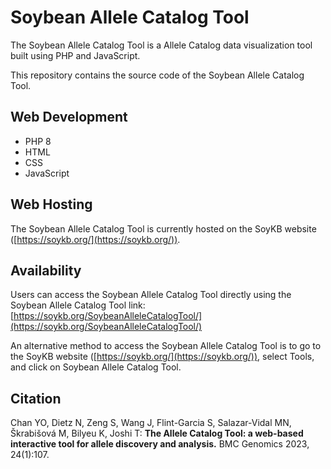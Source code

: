 # Soybean Allele Catalog Tool

<!-- badges: start -->
<!-- badges: end -->

The Soybean Allele Catalog Tool is a Allele Catalog data visualization tool built using PHP and JavaScript.

This repository contains the source code of the Soybean Allele Catalog Tool.

## Web Development

- PHP 8
- HTML
- CSS
- JavaScript

## Web Hosting

The Soybean Allele Catalog Tool is currently hosted on the SoyKB website ([https://soykb.org/](https://soykb.org/)).

## Availability

Users can access the Soybean Allele Catalog Tool directly using the Soybean Allele Catalog Tool link: [https://soykb.org/SoybeanAlleleCatalogTool/](https://soykb.org/SoybeanAlleleCatalogTool/)

An alternative method to access the Soybean Allele Catalog Tool is to go to the SoyKB website ([https://soykb.org/](https://soykb.org/)), select Tools, and click on Soybean Allele Catalog Tool.

## Citation

Chan YO, Dietz N, Zeng S, Wang J, Flint-Garcia S, Salazar-Vidal MN, Škrabišová M, Bilyeu K, Joshi T: **The Allele Catalog Tool: a web-based interactive tool for allele discovery and analysis.** BMC Genomics 2023, 24(1):107.
